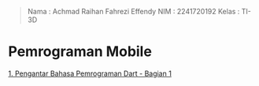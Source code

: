 > Nama : Achmad Raihan Fahrezi Effendy
> NIM : 2241720192
> Kelas : TI-3D

# Pemrograman Mobile
 [1. Pengantar Bahasa Pemrograman Dart - Bagian 1]()

